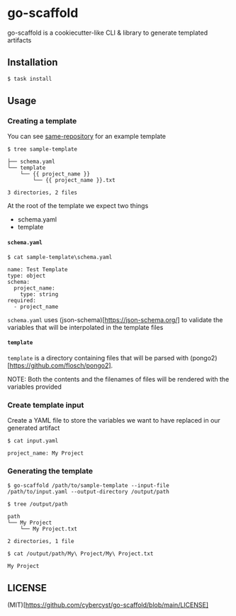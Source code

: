 # go-scaffold

go-scaffold is a cookiecutter-like CLI & library to generate templated artifacts

## Installation

```bash
$ task install
```

## Usage

### Creating a template

You can see [same-repository](https://github.com/cybercyst/sample-template) for an example template

```
$ tree sample-template

├── schema.yaml
└── template
    └── {{ project_name }}
        └── {{ project_name }}.txt

3 directories, 2 files
```

At the root of the template we expect two things

- schema.yaml
- template

#### `schema.yaml`

```
$ cat sample-template\schema.yaml

name: Test Template
type: object
schema:
  project_name:
    type: string
required:
  - project_name
```

`schema.yaml` uses (json-schema)[https://json-schema.org/] to validate the variables that will be interpolated in the template files

#### `template`

`template` is a directory containing files that will be parsed with (pongo2)[https://github.com/flosch/pongo2].

NOTE: Both the contents and the filenames of files will be rendered with the variables provided

### Create template input

Create a YAML file to store the variables we want to have replaced in our generated artifact

```
$ cat input.yaml

project_name: My Project
```

### Generating the template

```
$ go-scaffold /path/to/sample-template --input-file /path/to/input.yaml --output-directory /output/path

$ tree /output/path

path
└── My Project
    └── My Project.txt

2 directories, 1 file

$ cat /output/path/My\ Project/My\ Project.txt

My Project

```

## LICENSE

(MIT)[https://github.com/cybercyst/go-scaffold/blob/main/LICENSE]

